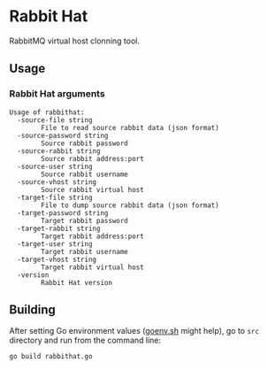 # Rabbit Hat
RabbitMQ virtual host clonning tool.

## Usage 

### Rabbit Hat arguments

```
Usage of rabbithat:
  -source-file string
    	File to read source rabbit data (json format)
  -source-password string
    	Source rabbit password
  -source-rabbit string
    	Source rabbit address:port
  -source-user string
    	Source rabbit username
  -source-vhost string
    	Source rabbit virtual host
  -target-file string
    	File to dump source rabbit data (json format)
  -target-password string
    	Target rabbit password
  -target-rabbit string
    	Target rabbit address:port
  -target-user string
    	Target rabbit username
  -target-vhost string
    	Target rabbit virtual host
  -version
    	Rabbit Hat version
```

## Building 

After setting Go environment values 
([goenv.sh](https://github.com/diegohce/nexer/blob/master/goenv.sh) might help), 
go to ```src``` directory and run from the command line:

```go build rabbithat.go```





